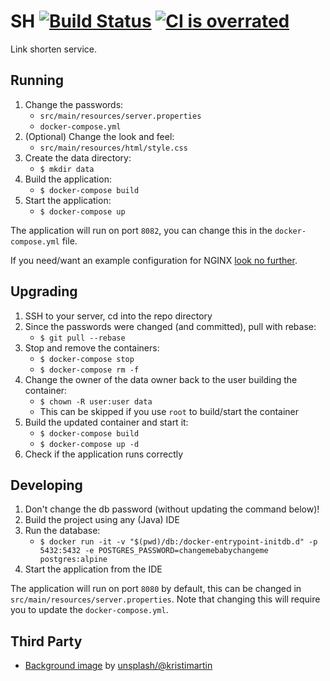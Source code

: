 # SH [![Build Status](https://travis-ci.org/lfuelling/sh.svg?branch=master)](https://travis-ci.org/lfuelling/sh) [![CI is overrated](https://img.shields.io/badge/ci-broken-green.svg)](https://docs.travis-ci.com/user/encryption-keys/)

Link shorten service.

## Running

1. Change the passwords:
    - `src/main/resources/server.properties`
    - `docker-compose.yml`
2. (Optional) Change the look and feel:
    - `src/main/resources/html/style.css`
3. Create the data directory:
    - `$ mkdir data`
3. Build the application:
    - `$ docker-compose build`
4. Start the application: 
    - `$ docker-compose up`

The application will run on port `8082`, you can change this in the `docker-compose.yml` file.

If you need/want an example configuration for NGINX [look no further](https://github.com/lfuelling/sh/blob/master/nginx.site.conf).

## Upgrading

1. SSH to your server, cd into the repo directory
2. Since the passwords were changed (and committed), pull with rebase:
    - `$ git pull --rebase`
3. Stop and remove the containers:
    - `$ docker-compose stop`
    - `$ docker-compose rm -f`
4. Change the owner of the data owner back to the user building the container:
    - `$ chown -R user:user data`
    - This can be skipped if you use `root` to build/start the container
5. Build the updated container and start it:
    - `$ docker-compose build`
    - `$ docker-compose up -d`
6. Check if the application runs correctly

## Developing

1. Don't change the db password (without updating the command below)!
2. Build the project using any (Java) IDE
3. Run the database:
    - `$ docker run -it -v "$(pwd)/db:/docker-entrypoint-initdb.d" -p 5432:5432 -e POSTGRES_PASSWORD=changemebabychangeme postgres:alpine`
4. Start the application from the IDE

The application will run on port `8080` by default, this can be changed in `src/main/resources/server.properties`. Note that changing this will require you to update the `docker-compose.yml`.

## Third Party

- [Background image](https://unsplash.com/photos/-c017F-rzew) by [unsplash/@kristimartin](https://unsplash.com/@kristimartin)
 
